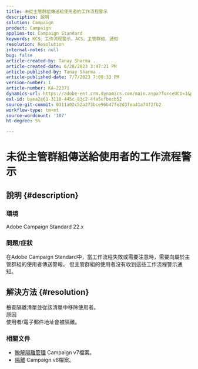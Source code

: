 ```yaml
---
title: 未從主管群組傳送給使用者的工作流程警示
description: 說明
solution: Campaign
product: Campaign
applies-to: Campaign Standard
keywords: KCS、工作流程警示、ACS、主管群組、通知
resolution: Resolution
internal-notes: null
bug: false
article-created-by: Tanay Sharma .
article-created-date: 6/28/2023 3:47:21 PM
article-published-by: Tanay Sharma .
article-published-date: 7/7/2023 7:08:33 PM
version-number: 1
article-number: KA-22371
dynamics-url: https://adobe-ent.crm.dynamics.com/main.aspx?forceUCI=1&pagetype=entityrecord&etn=knowledgearticle&id=dc9c8e0b-cb15-ee11-8f6e-6045bd006295
exl-id: baea2e61-3110-445c-83c2-4fa5cfbecb52
source-git-commit: 0311a02c52a273bce96b47fe2d3fea41a74f2fb2
workflow-type: tm+mt
source-wordcount: '107'
ht-degree: 5%

---
```


# 未從主管群組傳送給使用者的工作流程警示

## 說明 {#description}


### 環境

Adobe Campaign Standard 22.x

### 問題/症狀

在Adobe Campaign Standard中，當工作流程失敗或需要注意時，需要向屬於主管群組的使用者傳送警報。 但主管群組的使用者沒有收到這些工作流程警示通知。


## 解決方法 {#resolution}


檢查隔離清單並從該清單中移除使用者。
<br>原因<br>
使用者/電子郵件地址會被隔離。

### 相關文件

- [瞭解隔離管理](https://experienceleague.adobe.com/docs/campaign-classic/using/sending-messages/monitoring-deliveries/understanding-quarantine-management.html) Campaign v7檔案。
- [隔離](https://experienceleague.adobe.com/docs/campaign/campaign-v8/campaigns/send/failures/quarantines.html) Campaign v8檔案。
